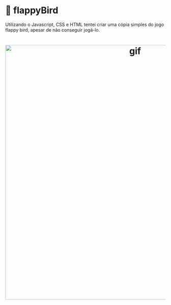 # :metal: flappyBird
Utilizando o Javascript, CSS e HTML tentei criar uma cópia simples do jogo flappy bird, apesar de não conseguir jogá-lo.

<h1 align="center">
    <img alt="gif" title="#delicinha" src="https://github.com/Spinnafre/MARK-001/blob/master/test.gif" width="800px" />
</h1>
